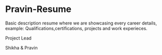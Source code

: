 # Pravin-Resume
Basic description resume where we are showcasing every career details, example: Qualifications,certifications, projects and work experieces.

Project Lead

Shikha & Pravin
